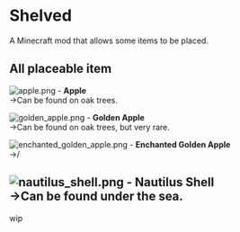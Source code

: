 # Shelved
A Minecraft mod that allows some items to be placed.
## All placeable item
![apple.png](https://github.com/Mtstream/Shelved/blob/main/src/main/resources/assets/shelved/textures/item/apple.png) - **Apple**  
→Can be found on oak trees.  
  
![golden_apple.png](https://github.com/Mtstream/Shelved/blob/main/src/main/resources/assets/shelved/textures/item/golden_apple.png) - **Golden Apple**  
→Can be found on oak trees, but very rare.  
  
![enchanted_golden_apple.png](https://github.com/Mtstream/Shelved/blob/main/src/main/resources/assets/shelved/textures/item/golden_apple.png) - **Enchanted Golden Apple**  
→/  
  
![nautilus_shell.png](https://github.com/Mtstream/Shelved/blob/main/src/main/resources/assets/shelved/textures/item/nautilus_shell.png) - **Nautilus Shell**  
→Can be found under the sea. 
-
wip
